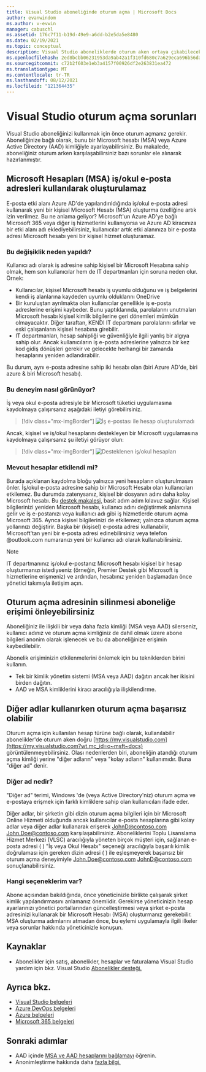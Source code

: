 ```yaml
---
title: Visual Studio aboneliğinde oturum açma | Microsoft Docs
author: evanwindom
ms.author: v-evwin
manager: cabuschl
ms.assetid: 176c7f11-b19d-49e9-a6dd-b2e5da5e8480
ms.date: 02/19/2021
ms.topic: conceptual
description: Visual Studio aboneliklerde oturum aken ortaya çıkabilecek sorunlar hakkında bilgi edinin
ms.openlocfilehash: 2ed8bcbb06231953da9ab42a1f310fd680c7a629eca696b56da1a81bb9a3b69e
ms.sourcegitcommit: c72b2f603e1eb3a4157f00926df2e263831ea472
ms.translationtype: MT
ms.contentlocale: tr-TR
ms.lasthandoff: 08/12/2021
ms.locfileid: "121364435"
---
```

# <a name="issues-signing-in-to-visual-studio-subscriptions"></a>Visual Studio oturum açma sorunları
Visual Studio aboneliğinizi kullanmak için önce oturum açmanız gerekir.  Aboneliğinize bağlı olarak, bunu bir Microsoft hesabı (MSA) veya Azure Active Directory (AAD) kimliğiyle ayarlayabilirsiniz.  Bu makalede, aboneliğiniz oturum arken karşılaşabilirsiniz bazı sorunlar ele alınarak hazırlanmıştır.

## <a name="microsoft-accounts-msa-cannot-be-created-using-workschool-email-addresses"></a>Microsoft Hesapları (MSA) iş/okul e-posta adresleri kullanılarak oluşturulamaz
E-posta etki alanı Azure AD'de yapılandırıldığında iş/okul e-posta adresi kullanarak yeni bir kişisel Microsoft Hesabı (MSA) oluşturma özelliğine artık izin verilmez. Bu ne anlama geliyor? Microsoft'un Azure AD'ye bağlı Microsoft 365 veya diğer iş hizmetlerini kullanıyorsa ve Azure AD kiracınıza bir etki alanı adı eklediyebilirsiniz, kullanıcılar artık etki alanınıza bir e-posta adresi Microsoft hesabı yeni bir kişisel hizmet oluşturamaz.

### <a name="why-was-this-change-made"></a>Bu değişiklik neden yapıldı?
Kullanıcı adı olarak iş adresine sahip kişisel bir Microsoft Hesabına sahip olmak, hem son kullanıcılar hem de IT departmanları için soruna neden olur. Örnek:
- Kullanıcılar, kişisel Microsoft hesabı iş uyumlu olduğunu ve iş belgelerini kendi iş alanlarına kaydeden uyumlu olduklarını OneDrive
- Bir kuruluştan ayrılmakta olan kullanıcılar genellikle iş e-posta adreslerine erişimi kaybeder. Bunu yaptıklarında, parolalarını unutmaları Microsoft hesabı kişisel kimlik bilgilerine geri dönemleri mümkün olmayacaktır. Diğer taraftan, KENDI IT departmanı parolalarını sıfırlar ve eski çalışanların kişisel hesabına girebilir.
- IT departmanları, hesap sahipliği ve güvenliğiyle ilgili yanlış bir algıya sahip olur. Ancak kullanıcıların iş e-posta adreslerine yalnızca bir kez kod gidiş dönüşleri gerekir ve gelecekte herhangi bir zamanda hesaplarını yeniden adlandırabilir.

Bu durum, aynı e-posta adresine sahip iki hesabı olan (biri Azure AD'de, biri azure & biri Microsoft hesabı).

### <a name="what-does-this-experience-look-like"></a>Bu deneyim nasıl görünüyor?
İş veya okul e-posta adresiyle bir Microsoft tüketici uygulamasına kaydolmaya çalışırsanız aşağıdaki iletiyi görebilirsiniz.

   > [!div class="mx-imgBorder"]
   > ![İş e-postası ile hesap oluşturulamadı](_img/sign-in-issues/cannot-use-work-email.png "Hesap oluşturmak için bir kullanıcı adı ve parola girin.")

Ancak, kişisel ve iş/okul hesaplarını destekleyen bir Microsoft uygulamasına kaydolmaya çalışırsanız şu iletiyi görüyor olun:

   > [!div class="mx-imgBorder"]
   > ![Desteklenen iş/okul hesapları](_img/sign-in-issues/existing-account.png "Buraya bir iş veya okul e-posta adresiyle kaydolasınız...")

### <a name="are-existing-accounts-affected"></a>Mevcut hesaplar etkilendi mi?
Burada açıklanan kaydolma bloğu yalnızca yeni hesapların oluşturulmasını önler. İş/okul e-posta adresine sahip bir Microsoft Hesabı olan kullanıcıları etkilemez. Bu durumda zatenysanız, kişisel bir dosyanın adını daha kolay Microsoft hesabı. Bu [destek makalesi,](https://windows.microsoft.com/en-US/Windows/rename-personal-microsoft-account) basit adım adım kılavuz sağlar. Kişisel bilgilerinizi yeniden Microsoft hesabı, kullanıcı adını değiştirmek anlamına gelir ve iş e-postanızı veya kullanıcı adı gibi iş hizmetlerde oturum açma Microsoft 365. Ayrıca kişisel bilgilerinizi de etkilemez; yalnızca oturum açma yollarınızı değiştirir. Başka bir (kişisel) e-posta adresi kullanabilir, Microsoft'tan yeni bir e-posta adresi edinebilirsiniz veya telefon @outlook.com numaranızı yeni bir kullanıcı adı olarak kullanabilirsiniz.

> [!NOTE]
> IT departmanınız iş/okul e-postanız Microsoft hesabı kişisel bir hesap oluşturmanızı istediyseniz (örneğin, Premier Destek gibi Microsoft iş hizmetlerine erişmeniz) ve ardından, hesabınız yeniden başlamadan önce yönetici takımıyla iletişim açın.

## <a name="deleting-a-sign-in-address-may-prevent-access-to-a-subscription"></a>Oturum açma adresinin silinmesi aboneliğe erişimi önleyebilirsiniz
Aboneliğiniz ile ilişkili bir veya daha fazla kimliği (MSA veya AAD) silerseniz, kullanıcı adınız ve oturum açma kimliğiniz de dahil olmak üzere abone bilgileri anonim olarak işlenecek ve bu da aboneliğinize erişimin kaybedilebilir.

Abonelik erişiminizin etkilenmelerini önlemek için bu tekniklerden birini kullanın.
- Tek bir kimlik yönetim sistemi (MSA veya AAD) dağıtın ancak her ikisini birden dağıtın.
- AAD ve MSA kimliklerini kiracı aracılığıyla ilişkilendirme.

## <a name="signing-in-may-fail-when-using-aliases"></a>Diğer adlar kullanırken oturum açma başarısız olabilir
Oturum açma için kullanılan hesap türüne bağlı olarak, kullanılabilir abonelikler'de oturum aken doğru [https://my.visualstudio.com](https://my.visualstudio.com?wt.mc_id=o~msft~docs) görüntülenmeyebilirsiniz. Olası nedenlerden biri, aboneliğin atandığı oturum açma kimliği yerine "diğer adların" veya "kolay adların" kullanımıdır. Buna "diğer ad" denir.

### <a name="what-is-aliasing"></a>Diğer ad nedir?
"Diğer ad" terimi, Windows 'de (veya Active Directory'niz) oturum açma ve e-postaya erişmek için farklı kimliklere sahip olan kullanıcıları ifade eder.

Diğer adlar, bir şirketin gibi dizin oturum açma bilgileri için bir Microsoft Online Hizmeti olduğunda ancak kullanıcılar e-posta hesaplarına gibi kolay adlar veya diğer adlar kullanarak erişerek JohnD@contoso.com John.Doe@contoso.com karşılaşabilirsiniz. Aboneliklerini Toplu Lisanslama Hizmet Merkezi (VLSC) aracılığıyla yöneten birçok müşteri için, sağlanan e-posta adresi ( ) "İş veya Okul Hesabı" seçeneği aracılığıyla başarılı kimlik doğrulaması için gereken dizin adresi ( ) ile eşleşmeyerek başarısız bir oturum açma deneyimiyle John.Doe@contoso.com JohnD@contoso.com sonuçlanabilirsiniz.

### <a name="what-options-do-i-have"></a>Hangi seçeneklerim var?
Abone açısından bakıldığında, önce yöneticinizle birlikte çalışarak şirket kimlik yapılandırmasını anlamanız önemlidir. Gerekirse yöneticinizin hesap ayarlarınızı yönetici portallarından güncelleştirmesi veya şirket e-posta adresinizi kullanarak bir Microsoft Hesabı (MSA) oluşturmanız gerekebilir. MSA oluşturma adımlarını atmadan önce, bu eylemi uygulamayla ilgili ilkeler veya sorunlar hakkında yöneticinizle konuşun.

## <a name="resources"></a>Kaynaklar
- Abonelikler için satış, abonelikler, hesaplar ve faturalama Visual Studio yardım için bkz. Visual Studio [Abonelikler desteği.](https://aka.ms/vssubscriberhelp) 

## <a name="see-also"></a>Ayrıca bkz.
- [Visual Studio belgeleri](/visualstudio/)
- [Azure DevOps belgeleri](/azure/devops/)
- [Azure belgeleri](/azure/)
- [Microsoft 365 belgeleri](/microsoft-365/)

## <a name="next-steps"></a>Sonraki adımlar
- AAD içinde [MSA ve AAD hesaplarını bağlamayı](/azure/active-directory/b2b/add-users-administrator) öğrenin.
- Anonimleştirme hakkında daha [fazla bilgi.](anonymization.md)